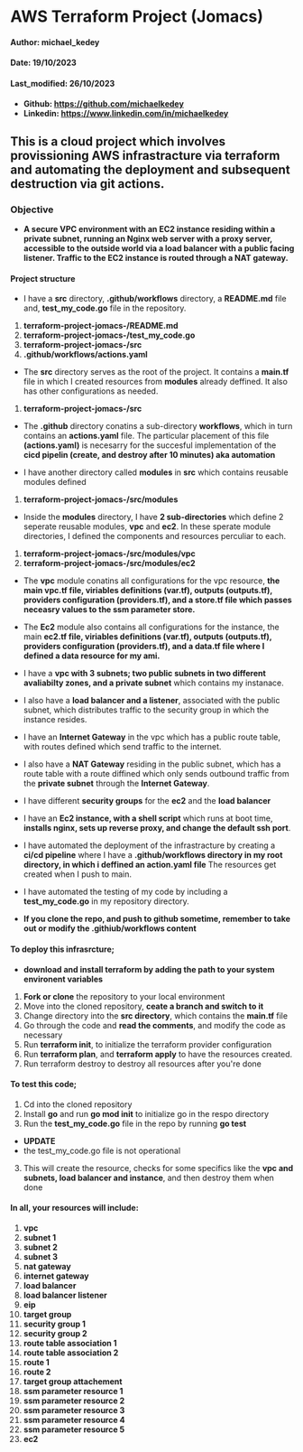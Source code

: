 # AWS Terraform Project (Jomacs)
#### Author: michael_kedey
#### Date: 19/10/2023
#### Last_modified: 26/10/2023
- **Github: https://github.com/michaelkedey**
- **Linkedin: https://www.linkedin.com/in/michaelkedey**


## This is a cloud project which involves provissioning AWS infrastracture via terraform and automating the deployment and subsequent destruction via git actions.

### Objective
- **A secure VPC environment with an EC2 instance residing within a private subnet, running an Nginx web server with a proxy server, accessible to the outside world via a load balancer with a public facing  listener. Traffic to the EC2 instance is routed through a NAT gateway.**

#### Project structure
- I have a **src** directory, **.github/workflows** directory, a **README.md** file and, **test_my_code.go** file in the repository.
1. **terraform-project-jomacs-/README.md**
2. **terraform-project-jomacs-/test_my_code.go**
3. **terraform-project-jomacs-/src**
4. **.github/workflows/actions.yaml**

-  The **src** directory serves as the root of the project. It contains a **main.tf** file in which I created resources from **modules** already deffined. It also has other configurations as needed.
1. **terraform-project-jomacs-/src**

- The **.github** directory conatins a sub-directory **workflows**, which in turn contains an **actions.yaml** file. The particular placement of this file **(actions.yaml)** is necesarry for the succesful implementation of the **cicd pipelin (create, and destroy after 10 minutes) aka automation**  

-  I have another directory called **modules** in **src** which contains reusable modules defined
1. **terraform-project-jomacs-/src/modules**

-  Inside the **modules** directory,  I have **2 sub-directories** which define 2 seperate reusable modules, **vpc** and **ec2**. In these sperate module directories, I defined the components and resources perculiar to each.
1. **terraform-project-jomacs-/src/modules/vpc**
2. **terraform-project-jomacs-/src/modules/ec2**

- The **vpc** module conatins all configurations for the vpc resource, **the main vpc.tf file, viriables definitions (var.tf), outputs (outputs.tf), providers configuration (providers.tf), and a store.tf file which passes neceasry values to the ssm parameter store.**

- The **Ec2** module also contains all configurations for the instance, the main **ec2.tf file, viriables definitions (var.tf), outputs (outputs.tf), providers configuration (providers.tf), and a data.tf file where I defined a data resource for my ami.**

- I have a **vpc with 3 subnets; two public subnets in two different avaliabilty zones, and a private subnet** which contains my instanace.

- I also have a **load balancer and a listener**, associated with the public subnet, which distributes traffic to the security group in which the instance resides.

- I have an **Internet Gateway** in the vpc which has a public route table, with routes defined which send traffic to the internet. 

- I also have a **NAT Gateway** residing in the public subnet, which has a route table with a route diffined which only sends outbound traffic from the **private subnet** through the **Internet Gateway**.

- I have different **security groups** for the **ec2** and the **load balancer**
- I have an **Ec2 instance, with a shell script** which runs at boot time, **installs nginx, sets up reverse proxy, and change the default ssh port**.

- I have automated the deployment of the infrastracture by creating a **ci/cd pipeline** where I have a **.github/workflows directory in my root directory, in which i deffined an action.yaml file** The resources get created when I push to main.

- I have automated the testing of my code by  including a **test_my_code.go** in my repository directory.

- **If you clone the repo, and push to github sometime, remember to take out or modify the .githiub/workflows content**

#### To deploy this infrasrcture;
- **download and install terraform by adding the path to your system environent variables**
1. **Fork or clone** the repository to your local environment
2. Move into the cloned repository, **ceate a branch and switch to it**
3. Change directory into the **src directory**, which contains the **main.tf** file
4. Go through the code and **read the comments**, and modify the code as necessary
5. Run **terraform init**, to initialize the terraform provider configuration
6. Run **terraform plan**, and **terraform apply** to have the resources created.
7. Run terraform destroy to destroy all resources after you're done

#### To test this code;
1. Cd into the cloned repository
2. Install **go** and run **go mod init** to initialize go in the respo directory
2. Run the **test_my_code.go** file in the repo by running **go test** 
- **UPDATE**
- the test_my_code.go file is not operational
 
3. This will create the resource, checks for some specifics like the **vpc and subnets, load balancer and instance**, and then destroy them when done

#### In all, your resources will include:
1. **vpc**
2. **subnet 1**
3. **subnet 2**
4. **subnet 3**
5. **nat gateway**
6. **internet gateway**
7. **load balancer**
8. **load balancer listener**
9. **eip**
10. **target group**
11. **security group 1**
12. **security group 2**
13. **route table association 1**
14. **route table association 2**
15. **route 1**
16. **route 2**
17. **target group attachement**
18. **ssm parameter resource 1**
19. **ssm parameter resource 2**
20. **ssm parameter resource 3**
21. **ssm parameter resource 4**
22. **ssm parameter resource 5**
23. **ec2**






